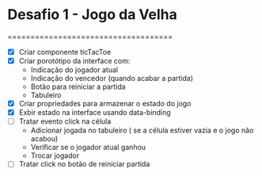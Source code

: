 # Desafio 1 - Jogo da Velha

====================================

- [x] Criar componente ticTacToe
- [x] Criar porotótipo da interface com:
  - Indicação do jogador atual
  - Indicação do vencedor (quando acabar a partida)
  - Botão para reiniciar a partida
  - Tabuleiro
- [x] Criar propriedades para armazenar o estado do jogo
- [x] Exbir estado na interface usando data-binding
- [ ] Tratar evento click na célula
  - Adicionar jogada no tabuleiro ( se a célula estiver vazia e o jogo não acabou)
  - Verificar se o jogador atual ganhou
  - Trocar jogador
- [ ] Tratar click no botão de reiniciar partida
